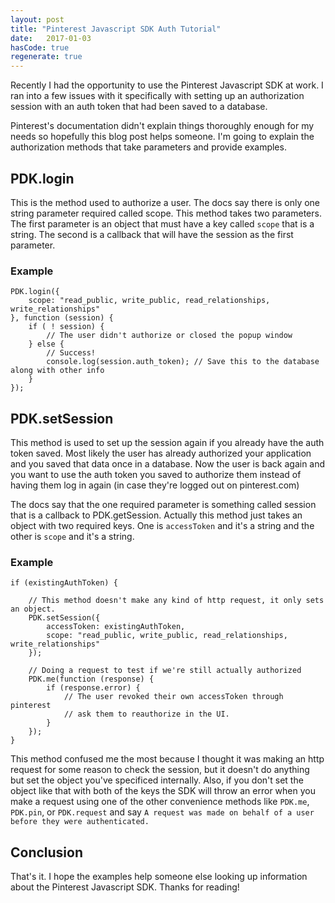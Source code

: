 ```yaml
---
layout: post
title: "Pinterest Javascript SDK Auth Tutorial"
date:   2017-01-03
hasCode: true
regenerate: true
---
```


Recently I had the opportunity to use the Pinterest Javascript SDK at work. I ran into a few issues with it specifically with setting up an authorization session with an auth token that had been saved to a database.

Pinterest's documentation didn't explain things thoroughly enough for my needs so hopefully this blog post helps someone. I'm going to explain the authorization methods that take parameters and provide examples.

## PDK.login

This is the method used to authorize a user. The docs say there is only one string parameter required called scope. This method takes two parameters. The first parameter is an object that must have a key called `scope` that is a string. The second is a callback that will have the session as the first parameter.

### Example

<pre data-language="javascript"><code data-language="javascript">PDK.login({
    scope: "read_public, write_public, read_relationships, write_relationships"
}, function (session) {
    if ( ! session) {
        // The user didn't authorize or closed the popup window
    } else {
        // Success!
        console.log(session.auth_token); // Save this to the database along with other info
    }
});</code></pre>

## PDK.setSession

This method is used to set up the session again if you already have the auth token saved. Most likely the user has already authorized your application and you saved that data once in a database. Now the user is back again and you want to use the auth token you saved to authorize them instead of having them log in again (in case they're logged out on pinterest.com)

The docs say that the one required parameter is something called session that is a callback to PDK.getSession. Actually this method just takes an object with two required keys. One is `accessToken` and it's a string and the other is `scope` and it's a string.

### Example

<pre data-language="javascript"><code data-language="javascript">if (existingAuthToken) {

    // This method doesn't make any kind of http request, it only sets an object.
    PDK.setSession({
        accessToken: existingAuthToken,
        scope: "read_public, write_public, read_relationships, write_relationships"
    });

    // Doing a request to test if we're still actually authorized
    PDK.me(function (response) {
        if (response.error) {
            // The user revoked their own accessToken through pinterest
            // ask them to reauthorize in the UI.
        }
    });
}</code></pre>

This method confused me the most because I thought it was making an http request for some reason to check the session, but it doesn't do anything but set the object you've specificed internally. Also, if you don't set the object like that with both of the keys the SDK will throw an error when you make a request using one of the other convenience methods like `PDK.me`, `PDK.pin`, or `PDK.request` and say `A request was made on behalf of a user before they were authenticated.`

## Conclusion

That's it. I hope the examples help someone else looking up information about the Pinterest Javascript SDK. Thanks for reading!